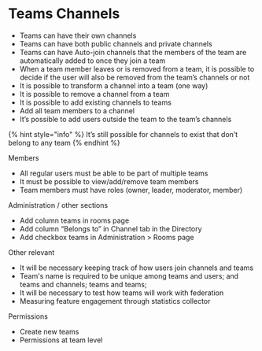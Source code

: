 # Teams Channels

* Teams can have their own channels
* Teams can have both public channels and private channels
* Teams can have Auto-join channels that the members of the team are automatically added to once they join a team
* When a team member leaves or is removed from a team, it is possible to decide if the user will also be removed from the team’s channels or not
* It is possible to transform a channel into a team \(one way\)
* It is possible to remove a channel from a team
* It is possible to add existing channels to teams
* Add all team members to a channel
* It’s possible to add users outside the team to the team’s channels

{% hint style="info" %}
It’s still possible for channels to exist that don’t belong to any team
{% endhint %}

Members

* All regular users must be able to be part of multiple teams
* It must be possible to view/add/remove team members
* Team members must have roles \(owner, leader, moderator, member\)

Administration / other sections

* Add column teams in rooms page
* Add column “Belongs to” in Channel tab in the Directory
* Add checkbox teams in Administration &gt; Rooms page

Other relevant

* It will be necessary keeping track of how users join channels and teams
* Team's name is required to be unique among teams and users; and  teams and channels; teams and teams;
* It will be necessary to test how teams will work with federation
* Measuring feature engagement through statistics collector

Permissions

* Create new teams
* Permissions at team level

